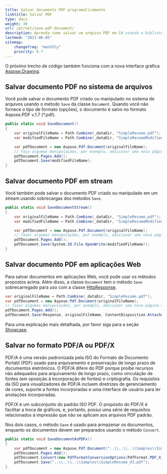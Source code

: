 ```yaml
---
title: Salvar documento PDF programaticamente
linktitle: Salvar PDF
type: docs
weight: 30
url: /pt/net/save-pdf-document/
description: Aprenda como salvar um arquivo PDF em C# usando a biblioteca Aspose.PDF para .NET. Salve o documento PDF no sistema de arquivos, em stream e em aplicações Web.
lastmod: "2021-06-05"
sitemap:
    changefreq: "monthly"
    priority: 0.7
---
```


O próximo trecho de código também funciona com a nova interface gráfica [Aspose.Drawing](/pdf/pt/net/drawing/).

## Salvar documento PDF no sistema de arquivos

Você pode salvar o documento PDF criado ou manipulado no sistema de arquivos usando o método `Save` da classe `Document`.
Quando você não fornece o tipo de formato (opções), o documento é salvo no formato Aspose.PDF v.1.7 (*.pdf).

```csharp
public static void SaveDocument()
{
    var originalFileName = Path.Combine(_dataDir, "SimpleResume.pdf");
    var modifiedFileName = Path.Combine(_dataDir, "SimpleResumeModified.pdf");

    var pdfDocument = new Aspose.Pdf.Document(originalFileName);
    // faça algumas manipulações, por exemplo, adicionar uma nova página vazia
    pdfDocument.Pages.Add();
    pdfDocument.Save(modifiedFileName);
}
```
## Salvar documento PDF em stream

Você também pode salvar o documento PDF criado ou manipulado em um stream usando sobrecargas dos métodos `Save`.

```csharp
public static void SaveDocumentStream()
{
    var originalFileName = Path.Combine(_dataDir, "SimpleResume.pdf");
    var modifiedFileName = Path.Combine(_dataDir, "SimpleResumeModified.pdf");

    var pdfDocument = new Aspose.Pdf.Document(originalFileName);
    // fazer algumas manipulações, por exemplo, adicionar uma nova página vazia
    pdfDocument.Pages.Add();
    pdfDocument.Save(System.IO.File.OpenWrite(modifiedFileName));
}
```

## Salvar documento PDF em aplicações Web

Para salvar documentos em aplicações Web, você pode usar os métodos propostos acima. Além disso, a classe `Document` tem o método `Save` sobrecarregado para uso com a classe [HttpResponse](https://docs.microsoft.com/en-us/dotnet/api/system.web.httpresponse?view=netframework-4.8).

```csharp
var originalFileName = Path.Combine(_dataDir, "SimpleResume.pdf");
var pdfDocument = new Aspose.Pdf.Document(originalFileName);
// fazer algumas manipulações, por exemplo, adicionar uma nova página vazia
pdfDocument.Pages.Add();
pdfDocument.Save(Response, originalFileName, ContentDisposition.Attachment, new PdfSaveOptions());
```
Para uma explicação mais detalhada, por favor siga para a seção [Showcase](/pdf/pt/net/showcases/).

## Salvar no formato PDF/A ou PDF/X

PDF/A é uma versão padronizada pela ISO do Formato de Documento Portátil (PDF) usado para arquivamento e preservação de longo prazo de documentos eletrônicos.
O PDF/A difere do PDF porque proíbe recursos não adequados para arquivamento de longo prazo, como vinculação de fontes (em oposição à incorporação de fontes) e criptografia. Os requisitos da ISO para visualizadores de PDF/A incluem diretrizes de gerenciamento de cores, suporte a fontes incorporadas e uma interface de usuário para ler anotações incorporadas.

PDF/X é um subconjunto do padrão ISO PDF. O propósito do PDF/X é facilitar a troca de gráficos, e, portanto, possui uma série de requisitos relacionados à impressão que não se aplicam aos arquivos PDF padrão.

Nos dois casos, o método `Save` é usado para armazenar os documentos, enquanto os documentos devem ser preparados usando o método `Convert`.

```csharp
public static void SaveDocumentAsPDFx()
{
    var pdfDocument = new Aspose.Pdf.Document("..\\..\\..\\Samples\\SimpleResume.pdf");
    pdfDocument.Pages.Add();
    pdfDocument.Convert(new PdfFormatConversionOptions(PdfFormat.PDF_X_3));
    pdfDocument.Save("..\\..\\..\\Samples\\SimpleResume_X3.pdf");
}
```

